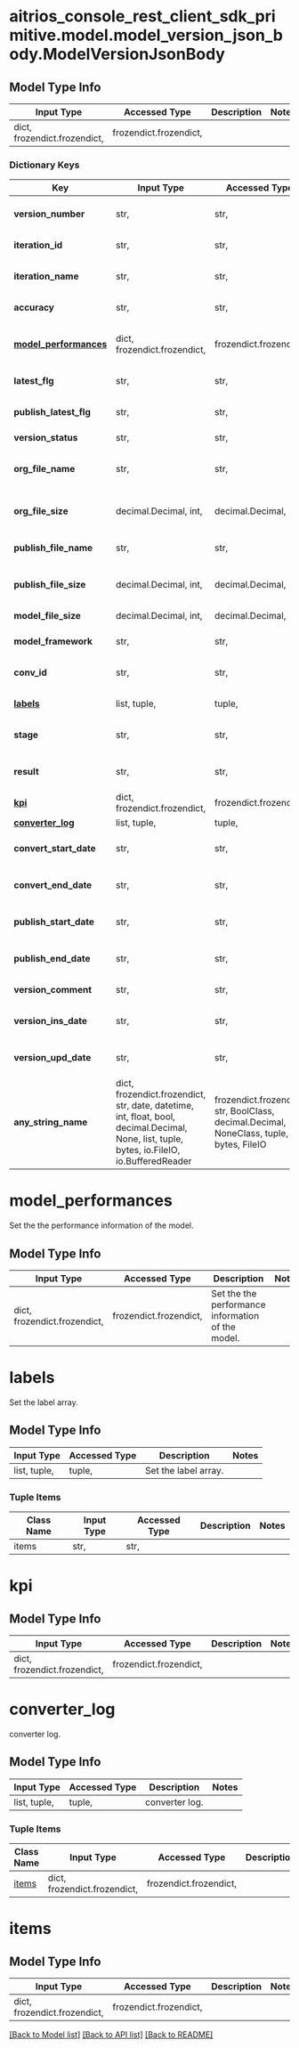 # aitrios_console_rest_client_sdk_primitive.model.model_version_json_body.ModelVersionJsonBody

## Model Type Info
Input Type | Accessed Type | Description | Notes
------------ | ------------- | ------------- | -------------
dict, frozendict.frozendict,  | frozendict.frozendict,  |  | 

### Dictionary Keys
Key | Input Type | Accessed Type | Description | Notes
------------ | ------------- | ------------- | ------------- | -------------
**version_number** | str,  | str,  | Set the version number. | [optional] 
**iteration_id** | str,  | str,  | Set the iteration ID. | [optional] 
**iteration_name** | str,  | str,  | Set the iteration name. | [optional] 
**accuracy** | str,  | str,  | Set the accuracy. | [optional] 
**[model_performances](#model_performances)** | dict, frozendict.frozendict,  | frozendict.frozendict,  | Set the the performance information of the model. | [optional] 
**latest_flg** | str,  | str,  | Set the latest flag. | [optional] 
**publish_latest_flg** | str,  | str,  | Set the latest published flag. | [optional] 
**version_status** | str,  | str,  | Set the status. | [optional] 
**org_file_name** | str,  | str,  | Set the preconversion model filename. | [optional] 
**org_file_size** | decimal.Decimal, int,  | decimal.Decimal,  | Set the publish model file size. | [optional] 
**publish_file_name** | str,  | str,  | Set the publish model filename. | [optional] 
**publish_file_size** | decimal.Decimal, int,  | decimal.Decimal,  | Set the publish model file size. | [optional] 
**model_file_size** | decimal.Decimal, int,  | decimal.Decimal,  | Set the model file size. | [optional] 
**model_framework** | str,  | str,  | Set the model framework. | [optional] 
**conv_id** | str,  | str,  | Set the conversion request ID. | [optional] 
**[labels](#labels)** | list, tuple,  | tuple,  | Set the label array. | [optional] 
**stage** | str,  | str,  | Set the conversion stage. | [optional] 
**result** | str,  | str,  | Set the conversion result. | [optional] 
**[kpi](#kpi)** | dict, frozendict.frozendict,  | frozendict.frozendict,  |  | [optional] 
**[converter_log](#converter_log)** | list, tuple,  | tuple,  | converter log. | [optional] 
**convert_start_date** | str,  | str,  | Set the conversion start date. | [optional] 
**convert_end_date** | str,  | str,  | Set the conversion end date. | [optional] 
**publish_start_date** | str,  | str,  | Set the publish start date. | [optional] 
**publish_end_date** | str,  | str,  | Set the publish end date. | [optional] 
**version_comment** | str,  | str,  | Set the description. | [optional] 
**version_ins_date** | str,  | str,  | Set the the created time of the version. | [optional] 
**version_upd_date** | str,  | str,  | Set the the created time of the version. | [optional] 
**any_string_name** | dict, frozendict.frozendict, str, date, datetime, int, float, bool, decimal.Decimal, None, list, tuple, bytes, io.FileIO, io.BufferedReader | frozendict.frozendict, str, BoolClass, decimal.Decimal, NoneClass, tuple, bytes, FileIO | any string name can be used but the value must be the correct type | [optional]

# model_performances

Set the the performance information of the model.

## Model Type Info
Input Type | Accessed Type | Description | Notes
------------ | ------------- | ------------- | -------------
dict, frozendict.frozendict,  | frozendict.frozendict,  | Set the the performance information of the model. | 

# labels

Set the label array.

## Model Type Info
Input Type | Accessed Type | Description | Notes
------------ | ------------- | ------------- | -------------
list, tuple,  | tuple,  | Set the label array. | 

### Tuple Items
Class Name | Input Type | Accessed Type | Description | Notes
------------- | ------------- | ------------- | ------------- | -------------
items | str,  | str,  |  | 

# kpi

## Model Type Info
Input Type | Accessed Type | Description | Notes
------------ | ------------- | ------------- | -------------
dict, frozendict.frozendict,  | frozendict.frozendict,  |  | 

# converter_log

converter log.

## Model Type Info
Input Type | Accessed Type | Description | Notes
------------ | ------------- | ------------- | -------------
list, tuple,  | tuple,  | converter log. | 

### Tuple Items
Class Name | Input Type | Accessed Type | Description | Notes
------------- | ------------- | ------------- | ------------- | -------------
[items](#items) | dict, frozendict.frozendict,  | frozendict.frozendict,  |  | 

# items

## Model Type Info
Input Type | Accessed Type | Description | Notes
------------ | ------------- | ------------- | -------------
dict, frozendict.frozendict,  | frozendict.frozendict,  |  | 

[[Back to Model list]](../../README.md#documentation-for-models) [[Back to API list]](../../README.md#documentation-for-api-endpoints) [[Back to README]](../../README.md)


